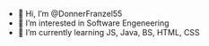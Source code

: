 - 👋 Hi, I’m @DonnerFranzel55
- 👀 I’m interested in Software Engeneering 
- 🌱 I’m currently learning JS, Java, BS, HTML, CSS

